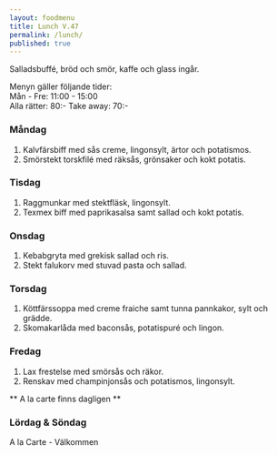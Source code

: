 ```yaml
---
layout: foodmenu
title: Lunch V.47
permalink: /lunch/
published: true
---
```

Salladsbuffé, bröd och smör, kaffe och glass ingår.

Menyn gäller följande tider:  
Mån - Fre: 11:00 - 15:00  
Alla rätter: 80:- Take away: 70:- 

### Måndag

1. Kalvfärsbiff med sås creme, lingonsylt, ärtor och potatismos.
2. Smörstekt torskfilé med räksås, grönsaker och kokt potatis.

### Tisdag

1. Raggmunkar med stektfläsk, lingonsylt.
2. Texmex biff med paprikasalsa samt sallad och kokt potatis.


### Onsdag

1. Kebabgryta med grekisk sallad och ris.
2. Stekt falukorv med stuvad pasta och sallad.

### Torsdag
 
1. Köttfärssoppa med creme fraiche samt tunna pannkakor, sylt och grädde.
2. Skomakarlåda med baconsås, potatispuré och lingon.
 
### Fredag
 
1. Lax frestelse med smörsås och räkor.
2. Renskav med champinjonsås och potatismos, lingonsylt.

** A la carte finns dagligen **  

### Lördag & Söndag
A la Carte - Välkommen
